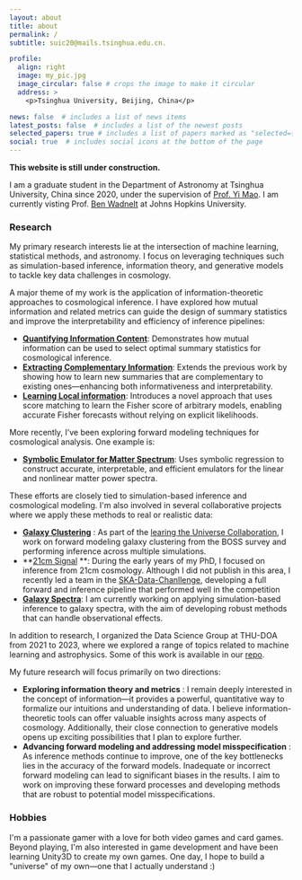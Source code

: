 ```yaml
---
layout: about
title: about
permalink: /
subtitle: suic20@mails.tsinghua.edu.cn.

profile:
  align: right
  image: my_pic.jpg
  image_circular: false # crops the image to make it circular
  address: >
    <p>Tsinghua University, Beijing, China</p>

news: false  # includes a list of news items
latest_posts: false  # includes a list of the newest posts
selected_papers: true # includes a list of papers marked as "selected={true}"
social: true  # includes social icons at the bottom of the page
---
```

**This website is still under construction.**

I am a graduate student in the Department of Astronomy at Tsinghua University, China since 2020, under the supervision of [Prof. Yi Mao](http://i.astro.tsinghua.edu.cn/~ymao/members/).  I am currently visting Prof. [Ben Wadnelt](https://benwandelt.org/) at Johns Hopkins University.

### Research

My primary research interests lie at the intersection of machine learning, statistical methods, and astronomy. I focus on leveraging techniques such as simulation-based inference, information theory, and generative models to tackle key data challenges in cosmology.

A major theme of my work is the application of information-theoretic approaches to cosmological inference. I have explored how mutual information and related metrics can guide the design of summary statistics and improve the interpretability and efficiency of inference pipelines:

* [**Quantifying Information Content**](https://arxiv.org/abs/2307.04994): Demonstrates how mutual information can be used to select optimal summary statistics for cosmological inference.
* [**Extracting Complementary Information**](https://arxiv.org/abs/2410.07548): Extends the previous work by showing how to learn new summaries that are complementary to existing ones—enhancing both informativeness and interpretability.
* [**Learning Local information**](https://github.com/suicee/FisherScoreMatching): Introduces a novel approach that uses score matching to learn the Fisher score of arbitrary models, enabling accurate Fisher forecasts without relying on explicit likelihoods.

More recently, I’ve been exploring forward modeling techniques for cosmological analysis. One example is:

* [**Symbolic Emulator for Matter Spectrum**](https://arxiv.org/abs/2410.14623): Uses symbolic regression to construct accurate, interpretable, and efficient emulators for the linear and nonlinear matter power spectra.

These efforts are closely tied to simulation-based inference and cosmological modeling. I'm also involved in several collaborative projects where we apply these methods to real or realistic data:

* [**Galaxy Clustering**](https://github.com/maho3/ltu-cmass) :  As part of the [learing the Universe Collaboration](https://learning-the-universe.org/), I work on forward modeling galaxy clustering from the BOSS survey and performing inference across multiple simulations.
* **[21cm Signal](https://github.com/suicee/21cmPipeline) **: During the early years of my PhD, I focused on inference from 21cm cosmology. Although I did not publish in this area, I recently led a team in the [SKA-Data-Chanllenge](https://sdc3.skao.int/challenges/inference), developing a full forward and inference pipeline that performed well in the competition
* [**Galaxy Spectra**](https://github.com/suicee/spec_sbi): I am currently working on applying simulation-based inference to galaxy spectra, with the aim of developing robust methods that can handle observational effects.

In addition to research, I organized the Data Science Group at THU-DOA from 2021 to 2023, where we explored a range of topics related to machine learning and astrophysics. Some of this work is available in our [repo](https://github.com/ZechangSun/THU-DoA-DATA-SCIENCE).

My future research will focus primarily on two directions:

* **Exploring information theory and metrics** : I remain deeply interested in the concept of information—it provides a powerful, quantitative way to formalize our intuitions and understanding of data. I believe information-theoretic tools can offer valuable insights across many aspects of cosmology. Additionally, their close connection to generative models opens up exciting possibilities that I plan to explore further.
* **Advancing forward modeling and addressing model misspecification** : As inference methods continue to improve, one of the key bottlenecks lies in the accuracy of the forward models. Inadequate or incorrect forward modeling can lead to significant biases in the results. I aim to work on improving these forward processes and developing methods that are robust to potential model misspecifications.

### Hobbies

I'm a passionate gamer with a love for both video games and card games. Beyond playing, I'm also interested in game development and have been learning Unity3D to create my own games. One day, I hope to build a "universe" of my own—one that I actually understand :)
